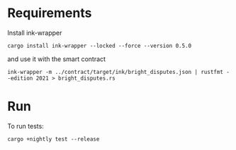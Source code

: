 
# Requirements 

Install ink-wrapper
```
cargo install ink-wrapper --locked --force --version 0.5.0
```

and use it with the smart contract

```
ink-wrapper -m ../contract/target/ink/bright_disputes.json | rustfmt --edition 2021 > bright_disputes.rs
```

# Run

To run tests:
```
cargo +nightly test --release
```